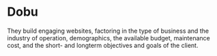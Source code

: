 # Dobu
They build engaging websites, factoring in the type of business and the industry of operation, demographics, the available budget, maintenance cost, and the short- and longterm objectives and goals of the client.
